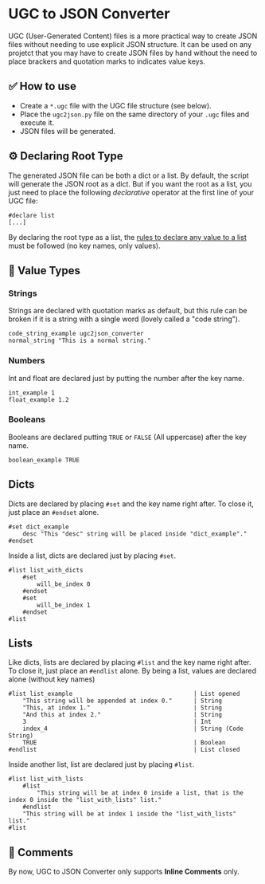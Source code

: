 # UGC to JSON Converter

UGC (User-Generated Content) files is a more practical way to create JSON files without needing to use explicit JSON structure. It can be used on any projetct that you may have to create JSON files by hand without the need to place brackers and quotation marks to indicates value keys.

## ✅ How to use

- Create a `*.ugc` file with the UGC file structure (see below).
- Place the `ugc2json.py` file on the same directory of your `.ugc` files and execute it.
- JSON files will be generated.

## ⚙️ Declaring Root Type

The generated JSON file can be both a dict or a list. By default, the script will generate the JSON root as a dict. But if you want the root as a list, you just need to place the following _declarative_ operator at the first line of your UGC file:

    #declare list
    [...]

By declaring the root type as a list, the [rules to declare any value to a list](#lists "Lists") must be followed (no key names, only values).

## 📄 Value Types

### Strings

Strings are declared with quotation marks as default, but this rule can be broken if it is a string with a single word (lovely called a "code string").

    code_string_example ugc2json_converter
    normal_string "This is a normal string."

### Numbers

Int and float are declared just by putting the number after the key name.

    int_example 1
    float_example 1.2
    
### Booleans

Booleans are declared putting `TRUE` or `FALSE` (All uppercase) after the key name.

    boolean_example TRUE
    
## Dicts

Dicts are declared by placing `#set` and the key name right after. To close it, just place an `#endset` alone.

    #set dict_example
        desc "This "desc" string will be placed inside "dict_example"."
    #endset
    
Inside a list, dicts are declared just by placing `#set`.

    #list list_with_dicts
        #set
            will_be_index 0
        #endset
        #set
            will_be_index 1
        #endset
    #list
    
## Lists

Like dicts, lists are declared by placing `#list` and the key name right after. To close it, just place an `#endlist` alone. By being a list, values are declared alone (without key names)

    #list list_example                                  | List opened
        "This string will be appended at index 0."      | String
        "This, at index 1."                             | String
        "And this at index 2."                          | String
        3                                               | Int
        index_4                                         | String (Code String)
        TRUE                                            | Boolean
    #endlist                                            | List closed

Inside another list, list are declared just by placing `#list`.

    #list list_with_lists
        #list
            "This string will be at index 0 inside a list, that is the index 0 inside the "list_with_lists" list."
        #endlist
        "This string will be at index 1 inside the "list_with_lists" list."
    #list

## 📄 Comments

By now, UGC to JSON Converter only supports __Inline Comments__ only.
